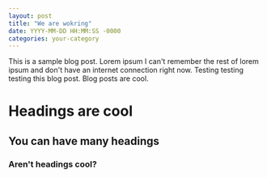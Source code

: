 ```yaml
---
layout: post
title: "We are wokring"
date: YYYY-MM-DD HH:MM:SS -0000
categories: your-category
---
```



This is a sample blog post. Lorem ipsum I can't remember the rest of lorem ipsum and don't have an internet connection right now. Testing testing testing this blog post. Blog posts are cool.

# Headings are cool

## You can have many headings

### Aren't headings cool?
